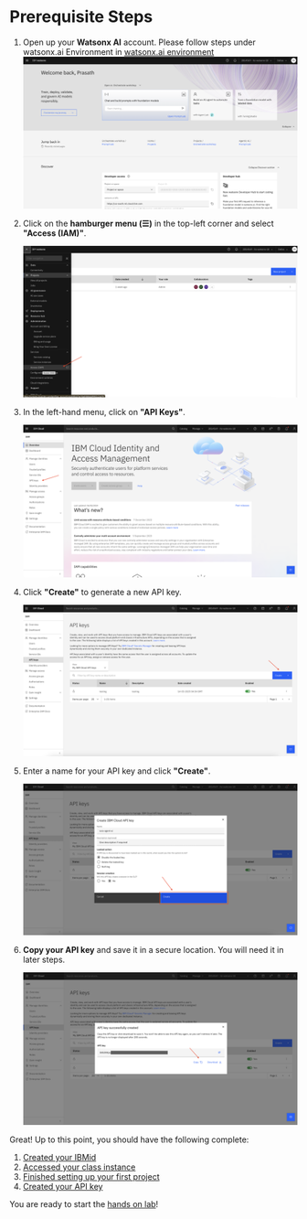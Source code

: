 # Prerequisite Steps

1. Open up your **Watsonx AI** account. Please follow steps under watsonx.ai Environment in [watsonx.ai environment](/environment-setup/access-env.md#watsonxai-environment) 
   ![Watsonx Homepage](/environment-setup/assets/home-page.png)  

2. Click on the **hamburger menu (☰)** in the top-left corner and select **"Access (IAM)"**.  

   ![Access IAM](/environment-setup/assets/iam-access.png)  

3. In the left-hand menu, click on **"API Keys"**.  

   ![API Keys Menu](/environment-setup/assets/click-api-key.png)  

4. Click **"Create"** to generate a new API key.  

   ![API Key Page](/environment-setup/assets/create-api-key.png)  

5. Enter a name for your API key and click **"Create"**.  

   ![Create Api key](/environment-setup/assets/api-key-details.png)  

6. **Copy your API key** and save it in a secure location. You will need it in later steps.  

    ![Api Key Show](/environment-setup/assets/copy-api-key.png)  


Great! Up to this point, you should have the following complete: 
1. [Created your IBMid](create-IBMid.md)
2. [Accessed your class instance](access-env.md)
3. [Finished setting up your first project](create-project.md)
4. [Created your API key](api_key_project_id_setup.md)

You are ready to start the [hands on lab](/usecases/business-automation/hands-on-lab-buisness-automation.md)!
